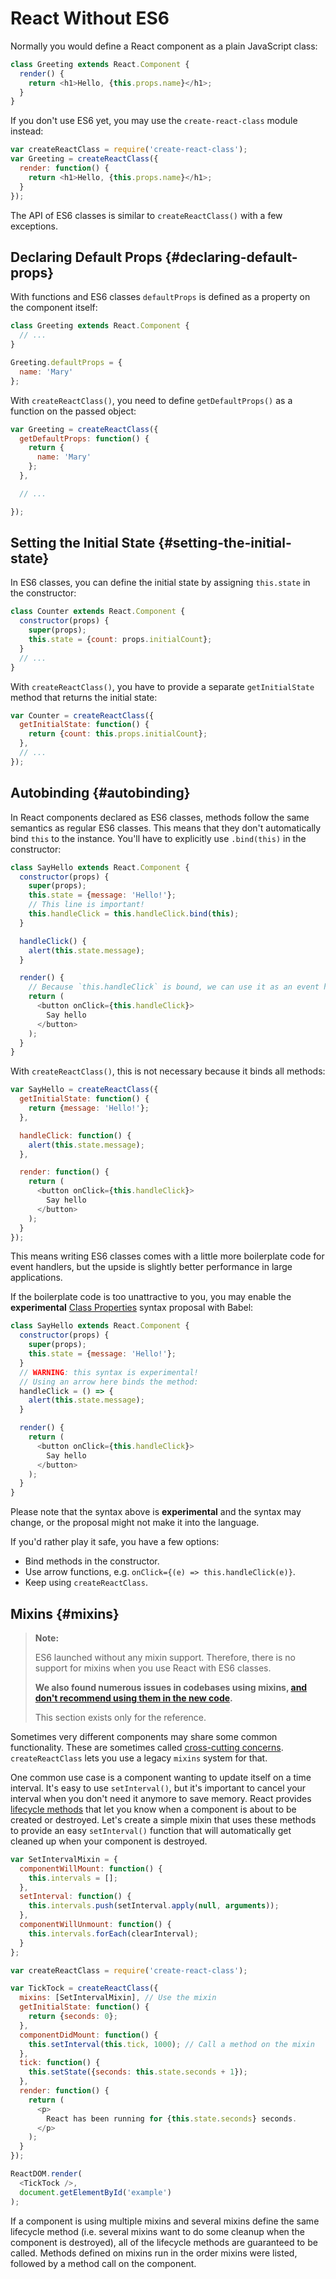 # React Without ES6


Normally you would define a React component as a plain JavaScript class:

```javascript
class Greeting extends React.Component {
  render() {
    return <h1>Hello, {this.props.name}</h1>;
  }
}
```

If you don't use ES6 yet, you may use the `create-react-class` module instead:


```javascript
var createReactClass = require('create-react-class');
var Greeting = createReactClass({
  render: function() {
    return <h1>Hello, {this.props.name}</h1>;
  }
});
```

The API of ES6 classes is similar to `createReactClass()` with a few exceptions.

## Declaring Default Props {#declaring-default-props}

With functions and ES6 classes `defaultProps` is defined as a property on the component itself:

```javascript
class Greeting extends React.Component {
  // ...
}

Greeting.defaultProps = {
  name: 'Mary'
};
```

With `createReactClass()`, you need to define `getDefaultProps()` as a function on the passed object:

```javascript
var Greeting = createReactClass({
  getDefaultProps: function() {
    return {
      name: 'Mary'
    };
  },

  // ...

});
```

## Setting the Initial State {#setting-the-initial-state}

In ES6 classes, you can define the initial state by assigning `this.state` in the constructor:

```javascript
class Counter extends React.Component {
  constructor(props) {
    super(props);
    this.state = {count: props.initialCount};
  }
  // ...
}
```

With `createReactClass()`, you have to provide a separate `getInitialState` method that returns the initial state:

```javascript
var Counter = createReactClass({
  getInitialState: function() {
    return {count: this.props.initialCount};
  },
  // ...
});
```

## Autobinding {#autobinding}

In React components declared as ES6 classes, methods follow the same semantics as regular ES6 classes. This means that they don't automatically bind `this` to the instance. You'll have to explicitly use `.bind(this)` in the constructor:

```javascript
class SayHello extends React.Component {
  constructor(props) {
    super(props);
    this.state = {message: 'Hello!'};
    // This line is important!
    this.handleClick = this.handleClick.bind(this);
  }

  handleClick() {
    alert(this.state.message);
  }

  render() {
    // Because `this.handleClick` is bound, we can use it as an event handler.
    return (
      <button onClick={this.handleClick}>
        Say hello
      </button>
    );
  }
}
```

With `createReactClass()`, this is not necessary because it binds all methods:

```javascript
var SayHello = createReactClass({
  getInitialState: function() {
    return {message: 'Hello!'};
  },

  handleClick: function() {
    alert(this.state.message);
  },

  render: function() {
    return (
      <button onClick={this.handleClick}>
        Say hello
      </button>
    );
  }
});
```

This means writing ES6 classes comes with a little more boilerplate code for event handlers, but the upside is slightly better performance in large applications.

If the boilerplate code is too unattractive to you, you may enable the **experimental** [Class Properties](https://babeljs.io/docs/plugins/transform-class-properties/) syntax proposal with Babel:


```javascript
class SayHello extends React.Component {
  constructor(props) {
    super(props);
    this.state = {message: 'Hello!'};
  }
  // WARNING: this syntax is experimental!
  // Using an arrow here binds the method:
  handleClick = () => {
    alert(this.state.message);
  }

  render() {
    return (
      <button onClick={this.handleClick}>
        Say hello
      </button>
    );
  }
}
```

Please note that the syntax above is **experimental** and the syntax may change, or the proposal might not make it into the language.

If you'd rather play it safe, you have a few options:

* Bind methods in the constructor.
* Use arrow functions, e.g. `onClick={(e) => this.handleClick(e)}`.
* Keep using `createReactClass`.

## Mixins {#mixins}

>**Note:**
>
>ES6 launched without any mixin support. Therefore, there is no support for mixins when you use React with ES6 classes.
>
>**We also found numerous issues in codebases using mixins, [and don't recommend using them in the new code](/blog/2016/07/13/mixins-considered-harmful.html).**
>
>This section exists only for the reference.

Sometimes very different components may share some common functionality. These are sometimes called [cross-cutting concerns](https://en.wikipedia.org/wiki/Cross-cutting_concern). `createReactClass` lets you use a legacy `mixins` system for that.

One common use case is a component wanting to update itself on a time interval. It's easy to use `setInterval()`, but it's important to cancel your interval when you don't need it anymore to save memory. React provides [lifecycle methods](/docs/react-component.html#the-component-lifecycle) that let you know when a component is about to be created or destroyed. Let's create a simple mixin that uses these methods to provide an easy `setInterval()` function that will automatically get cleaned up when your component is destroyed.

```javascript
var SetIntervalMixin = {
  componentWillMount: function() {
    this.intervals = [];
  },
  setInterval: function() {
    this.intervals.push(setInterval.apply(null, arguments));
  },
  componentWillUnmount: function() {
    this.intervals.forEach(clearInterval);
  }
};

var createReactClass = require('create-react-class');

var TickTock = createReactClass({
  mixins: [SetIntervalMixin], // Use the mixin
  getInitialState: function() {
    return {seconds: 0};
  },
  componentDidMount: function() {
    this.setInterval(this.tick, 1000); // Call a method on the mixin
  },
  tick: function() {
    this.setState({seconds: this.state.seconds + 1});
  },
  render: function() {
    return (
      <p>
        React has been running for {this.state.seconds} seconds.
      </p>
    );
  }
});

ReactDOM.render(
  <TickTock />,
  document.getElementById('example')
);
```

If a component is using multiple mixins and several mixins define the same lifecycle method (i.e. several mixins want to do some cleanup when the component is destroyed), all of the lifecycle methods are guaranteed to be called. Methods defined on mixins run in the order mixins were listed, followed by a method call on the component.

